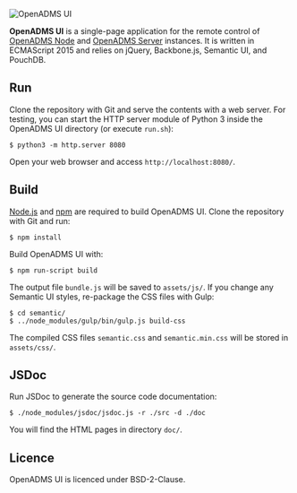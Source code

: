 ![OpenADMS UI](https://www.dabamos.de/github/openadms.png)

**OpenADMS UI** is a single-page application for the remote control of
[OpenADMS Node](https://github.com/dabamos/openadms-node/) and
[OpenADMS Server](https://github.com/dabamos/openadms-server/)
instances. It is written in ECMAScript 2015 and relies on jQuery, Backbone.js,
Semantic UI, and PouchDB.

## Run
Clone the repository with Git and serve the contents with a web server.
For testing, you can start the HTTP server module of Python 3 inside the
OpenADMS UI directory (or execute ``run.sh``):
```
$ python3 -m http.server 8080
```
Open your web browser and access ``http://localhost:8080/``.

## Build
[Node.js](https://nodejs.org/) and [npm](https://www.npmjs.com/) are
required to build OpenADMS UI. Clone the repository with Git and run:
```
$ npm install
```
Build OpenADMS UI with:
```
$ npm run-script build
```
The output file ``bundle.js`` will be saved to ``assets/js/``.
If you change any Semantic UI styles, re-package the CSS files with Gulp:
```
$ cd semantic/
$ ../node_modules/gulp/bin/gulp.js build-css
```
The compiled CSS files ``semantic.css`` and ``semantic.min.css`` will be
stored in ``assets/css/``.

## JSDoc
Run JSDoc to generate the source code documentation:
```
$ ./node_modules/jsdoc/jsdoc.js -r ./src -d ./doc
```
You will find the HTML pages in directory ``doc/``.

## Licence
OpenADMS UI is licenced under BSD-2-Clause.